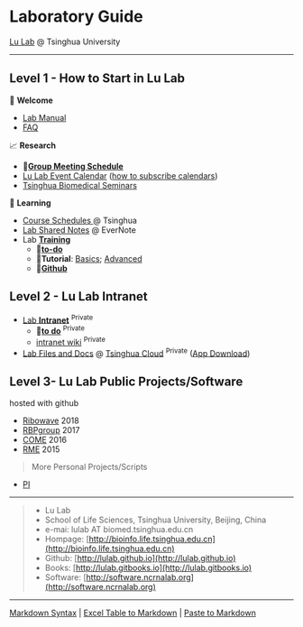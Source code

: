 # Laboratory Guide 

[Lu Lab](http://bioinfo.life.tsinghua.edu.cn) @ Tsinghua University

---

## Level 1 - How to Start in Lu Lab

🎉 **Welcome** 

* [Lab Manual](https://www.jianguoyun.com/p/DSbqU-EQ9sSIBhj50Dg)
* [FAQ](https://lulab.github.io/FAQ)

📈 **Research** 

* 🚩[**Group Meeting Schedule**](https://cloud.tsinghua.edu.cn/f/785257061e59411fbbfd/)
* [Lu Lab Event Calendar](https://calendar.google.com/calendar/embed?src=rhfq9d5sr46lqjpg3vd1ncbosc%40group.calendar.google.com&ctz=Asia%2FShanghai) \([how to subscribe calendars](https://lulab.github.io/cal)\)
* [Tsinghua Biomedical Seminars](https://calendar.google.com/calendar/embed?src=hrabiq5okeupg1tfnpa7g9qqr0%40group.calendar.google.com&ctz=Asia%2FShanghai)

📖 **Learning** 

* [Course Schedules ](https://lulab.github.io/courses) @ Tsinghua
* [Lab Shared Notes](https://www.evernote.com/pub/luzhiustc/lulabsharednotes) @ EverNote
* Lab [**Training**](https://lulab.github.io/training)
   * 🚩[**to-do**](https://github.com/lulab/training/projects/1?fullscreen=true)
   * 🚩**Tutorial**: [Basics](https://lulab.gitbooks.io/bioinfo/content/); [Advanced](https://lulab.gitbook.io/training) 
   * 🚩[**Github**](https://github.com/lulab/training)



## Level 2 - Lu Lab Intranet

* [Lab **Intranet**](http://lulab.github.io/intranet) <sup>Private</sup>
  * 🚩[**to do**](https://github.com/lulab/intranet/projects/1?fullscreen=true) <sup>Private</sup>
  * [intranet wiki](https://github.com/lulab/intranet/wiki) <sup>Private</sup>
* [Lab Files and Docs](https://cloud.tsinghua.edu.cn/d/d2b6ca8a4cce49438f59/) @ [Tsinghua Cloud](https://cloud.tsinghua.edu.cn) <sup>Private</sup> ([App Download](https://www.seafile.com/download))



## Level 3- Lu Lab Public Projects/Software
hosted with github

* [Ribowave](http://lulab.github.io/Ribowave) 2018
* [RBPgroup](https://github.com/lulab/RBPgroup) 2017
* [COME](https://github.com/lulab/COME) 2016
* [RME](https://github.com/lulab/RME) 2015

> More Personal Projects/Scripts

* [PI](http://urluzhi.github.io/scripts) 


---

> * Lu Lab
> * School of Life Sciences, Tsinghua University, Beijing, China
> * e-mai: lulab AT biomed.tsinghua.edu.cn
> * Hompage: [http://bioinfo.life.tsinghua.edu.cn](http://bioinfo.life.tsinghua.edu.cn)
> * Github: [http://lulab.github.io](http://lulab.github.io)
> * Books: [http://lulab.gitbooks.io](http://lulab.gitbooks.io)
> * Software: [http://software.ncrnalab.org](http://software.ncrnalab.org)


---

[Markdown Syntax](https://github.com/adam-p/markdown-here/wiki/Markdown-Cheatsheet) \| [Excel Table to Markdown](https://www.tablesgenerator.com/markdown_tables) \| [Paste to Markdown](https://euangoddard.github.io/clipboard2markdown/)


